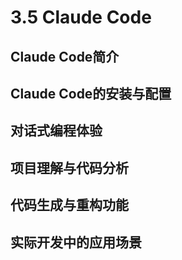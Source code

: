 # 3.5 Claude Code

## Claude Code简介

## Claude Code的安装与配置

## 对话式编程体验

## 项目理解与代码分析

## 代码生成与重构功能

## 实际开发中的应用场景